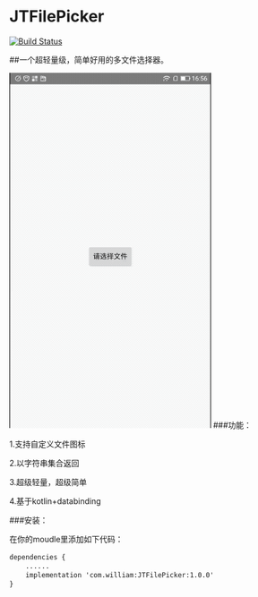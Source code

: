 # JTFilePicker

[![Build Status](https://travis-ci.org/zhihu/Matisse.svg)](https://travis-ci.org/zhihu/Matisse)

##一个超轻量级，简单好用的多文件选择器。

![image](jtfilepicker.gif)
###功能：

1.支持自定义文件图标

2.以字符串集合返回

3.超级轻量，超级简单

4.基于kotlin+databinding

###安装：

在你的moudle里添加如下代码：
```
dependencies {
    ......
    implementation 'com.william:JTFilePicker:1.0.0'
}
```
